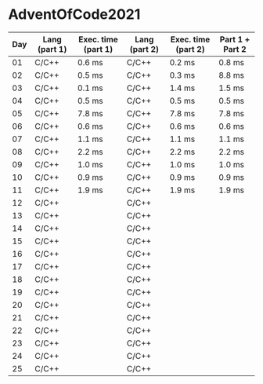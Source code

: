# AdventOfCode2021
| Day | Lang (**part 1**) | Exec. time (**part 1**) | Lang (**part 2**) | Exec. time (**part 2**) | Part 1 + Part 2 |
|-----|-------------------|-------------------------|-------------------|-------------------------|-----------------|
| 01  | C/C++             | 0\.6 ms                 | C/C++             | 0\.2 ms                 | 0\.8 ms         |
| 02  | C/C++             | 0\.5 ms                 | C/C++             | 0\.3 ms                 | 8\.8 ms         |
| 03  | C/C++             | 0\.1 ms                 | C/C++             | 1\.4 ms                 | 1\.5 ms         |
| 04  | C/C++             | 0\.5 ms                 | C/C++             | 0\.5 ms                 | 0\.5 ms         |
| 05  | C/C++             | 7\.8 ms                 | C/C++             | 7\.8 ms                 | 7\.8 ms         |
| 06  | C/C++             | 0\.6 ms                 | C/C++             | 0\.6 ms                 | 0\.6 ms         |
| 07  | C/C++             | 1\.1 ms                 | C/C++             | 1\.1 ms                 | 1\.1 ms         |
| 08  | C/C++             | 2\.2 ms                 | C/C++             | 2\.2 ms                 | 2\.2 ms         |
| 09  | C/C++             | 1\.0 ms                 | C/C++             | 1\.0 ms                 | 1\.0 ms         |
| 10  | C/C++             | 0\.9 ms                 | C/C++             | 0\.9 ms                 | 0\.9 ms         |
| 11  | C/C++             | 1\.9 ms                 | C/C++             | 1\.9 ms                 | 1\.9 ms         |
| 12  | C/C++             |                         | C/C++             |                         |                 |
| 13  | C/C++             |                         | C/C++             |                         |                 |
| 14  | C/C++             |                         | C/C++             |                         |                 |
| 15  | C/C++             |                         | C/C++             |                         |                 |
| 16  | C/C++             |                         | C/C++             |                         |                 |
| 17  | C/C++             |                         | C/C++             |                         |                 |
| 18  | C/C++             |                         | C/C++             |                         |                 |
| 19  | C/C++             |                         | C/C++             |                         |                 |
| 20  | C/C++             |                         | C/C++             |                         |                 |
| 21  | C/C++             |                         | C/C++             |                         |                 |
| 22  | C/C++             |                         | C/C++             |                         |                 |
| 23  | C/C++             |                         | C/C++             |                         |                 |
| 24  | C/C++             |                         | C/C++             |                         |                 |
| 25  | C/C++             |                         | C/C++             |                         |                 |